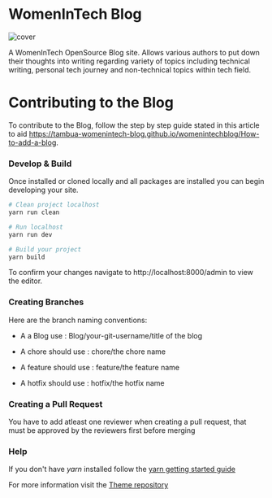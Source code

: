 # WomenInTech Blog

![cover](https://user-images.githubusercontent.com/39112051/113208193-2e934180-927a-11eb-8346-8d8721e65a23.png)


A WomenInTech OpenSource Blog site. Allows various authors to put down their thoughts into writing
regarding variety of topics including technical writing, personal tech journey and non-technical topics within tech field.


# Contributing to the Blog

To contribute to the Blog, follow the step by step guide stated in this article to aid https://tambua-womenintech-blog.github.io/womenintechblog/How-to-add-a-blog.


### Develop & Build

Once installed or cloned locally and all packages are installed you can begin developing your site.

```sh
# Clean project localhost
yarn run clean

# Run localhost
yarn run dev

# Build your project
yarn build
```

To confirm your changes navigate to
http://localhost:8000/admin to view the editor.

### Creating Branches

Here are the branch naming conventions:

* A a Blog use : Blog/your-git-username/title of the blog

* A chore should use : chore/the chore name

* A feature should use : feature/the feature name

* A hotfix should use :  hotfix/the hotfix name


### Creating a Pull Request

You have to add atleast one reviewer when creating a pull request, that must be approved by the reviewers first before merging

### Help

If you don't have *yarn* installed follow the [yarn getting started guide](https://classic.yarnpkg.com/en/docs/getting-started) 

For more information visit the [Theme repository](https://github.com/narative/gatsby-theme-novela)

